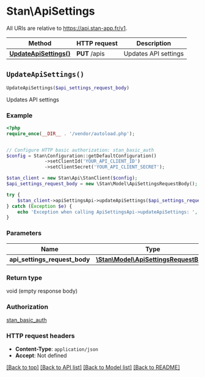 # Stan\ApiSettings

All URIs are relative to https://api.stan-app.fr/v1.

Method | HTTP request | Description
------------- | ------------- | -------------
[**UpdateApiSettings()**](ApiSettings.md#UpdateApiSettings) | **PUT** /apis | Updates API settings


## `UpdateApiSettings()`

```php
UpdateApiSettings($api_settings_request_body)
```

Updates API settings

### Example

```php
<?php
require_once(__DIR__ . '/vendor/autoload.php');


// Configure HTTP basic authorization: stan_basic_auth
$config = Stan\Configuration::getDefaultConfiguration()
              ->setClientId('YOUR_API_CLIENT_ID')
              ->setClientSecret('YOUR_API_CLIENT_SECRET');

$stan_client = new Stan\Api\StanClient($config);
$api_settings_request_body = new \Stan\Model\ApiSettingsRequestBody(); // \Stan\Model\ApiSettingsRequestBody

try {
    $stan_client->apiSettingsApi->updateApiSettings($api_settings_request_body);
} catch (Exception $e) {
    echo 'Exception when calling ApiSettingsApi->updateApiSettings: ', $e->getMessage(), PHP_EOL;
}
```

### Parameters

Name | Type | Description  | Notes
------------- | ------------- | ------------- | -------------
 **api_settings_request_body** | [**\Stan\Model\ApiSettingsRequestBody**](../Model/ApiSettingsRequestBody.md)|  | [optional]

### Return type

void (empty response body)

### Authorization

[stan_basic_auth](../../README.md#stan_basic_auth)

### HTTP request headers

- **Content-Type**: `application/json`
- **Accept**: Not defined

[[Back to top]](#) [[Back to API list]](../../README.md#endpoints)
[[Back to Model list]](../../README.md#models)
[[Back to README]](../../README.md)
